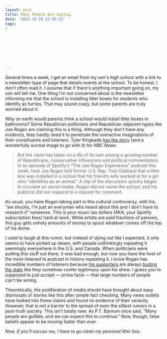```yaml
---
layout: post
title: Many People Are Saying…
date: '2022-10-19 22:45:52'
tags:
- 








---
```


Several times a week, I get an email from my son's high school with a link to a newsletter-type of page that details events at the school. To be honest, I don't often read it. I assume that if there's anything important going on, my son will tell me. One thing I'm not concerned about is the newsletter informing me that the school is installing litter boxes for students who identify as furries. That may sound crazy, but some parents are truly worried about it.

Why on earth would parents think a school would install litter boxes in bathrooms? Some Republican politicians and Republican-adjacent types like Joe Rogan are claiming this is a thing. Although they don't have any evidence, they hardly need it to penetrate the overactive imaginations of their constituents and listeners. Tyler Kingkade [has the story](https://www.nbcnews.com/tech/misinformation/urban-myth-litter-boxes-schools-became-gop-talking-point-rcna51439) (and a wonderfully surreal image to go with it) for _NBC News_.

> But the claim has taken on a life of its own among a growing number of Republicans, conservative influencers and political commentators. In an episode of Spotify’s “The Joe Rogan Experience” podcast this week, host Joe Rogan told former U.S. Rep. Tulsi Gabbard that a litter box was installed in a school that his friend’s wife worked at for a girl who “identifies as an animal.” A clip of the discussion quickly began to circulate on social media. Rogan did not name the school, and his publicist did not respond to a request for comment.

As usual, you have Rogan taking part in this cultural controversy, with his, "aw shucks, I'm just an everyman who heard about this and I don't have to research it" nonsense. This is your music tax dollars (AKA, your Spotify subscription fees) hard at work. While artists are paid fractions of pennies, this guy gets unholy amounts of money to spout whatever comes off the top of his dome.

I used to laugh at this rumor, but instead of dying out like I expected, it only seems to have picked up steam, with people unthinkingly repeating it seemingly everywhere in the U.S. and Canada. When politicians were putting this stuff out there, it was bad enough, but now you have the host of the most-listened to podcast in history repeating it. I know Rogan has incredible numbers of listeners because [his supporters](https://chadragsdale.wordpress.com/2022/01/04/the-joe-rogan-experience/) are always [touting the stats](https://world.hey.com/dhh/rogan-popped-the-cancel-balloon-d6bba875) like they somehow confer legitimacy upon his show. I guess you're supposed to just accept — prima facie — that large numbers of people can't be wrong.

Theoretically, the proliferation of media should have brought about easy dismissals of stories like this after simple fact checking. Many news outlets have looked into these claims and found no evidence of their veracity. However, that is not a barrier to the spread of even the silliest rumors in a post-truth society. This isn't totally new. As P.T. Barnum once said, "Many people are gullible, and we can expect this to continue." Now, though, false beliefs appear to be moving faster than ever.

_Now, if you'll excuse me, I have to go clean my personal litter box._

